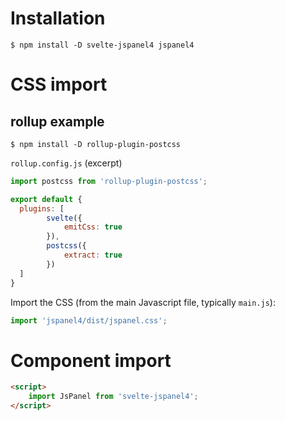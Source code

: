# Installation

```shell
$ npm install -D svelte-jspanel4 jspanel4
```

# CSS import

## rollup example

```shell
$ npm install -D rollup-plugin-postcss
```

`rollup.config.js` (excerpt)

```js
import postcss from 'rollup-plugin-postcss';

export default {
  plugins: [
        svelte({
            emitCss: true
        }),
        postcss({
            extract: true
        })
  ]
}
```

Import the CSS (from the main Javascript file, typically `main.js`):

```js
import 'jspanel4/dist/jspanel.css';
```

# Component import

```html
<script> 
    import JsPanel from 'svelte-jspanel4';
</script>
```
